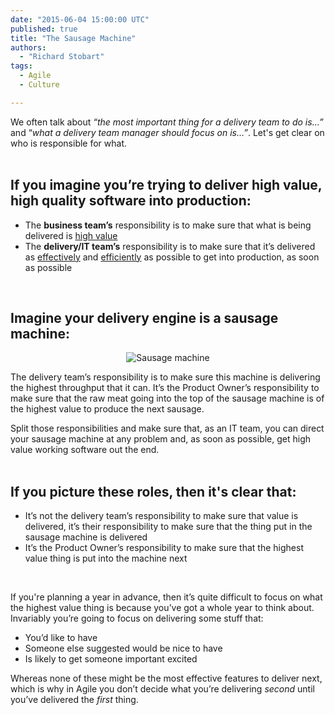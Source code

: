 ```yaml
---
date: "2015-06-04 15:00:00 UTC"
published: true
title: "The Sausage Machine"
authors:
  - "Richard Stobart"
tags:
  - Agile
  - Culture

---
```


We often talk about <i>“the most important thing for a delivery team to do is…”</i> and “<i>what a delivery team manager should focus on is…”</i>. Let's get clear on who is responsible for what.<br/>
<br/>

<h2>If you imagine you’re trying to deliver high value, high quality software into production:</h2>

* The <b>business team’s</b> responsibility is to make sure that what is being delivered is <u>high value</u>
* The <b>delivery/IT team’s</b> responsibility is to make sure that it’s delivered as <u>effectively</u> and <u>efficiently</u> as possible to get into production, as soon as possible<br/>
<br/>

<h2>Imagine your delivery engine is a sausage machine:</h2>

<p align="center"><img src="http://bit.ly/1cvUAGS" alt="Sausage machine"></p>

The delivery team’s responsibility is to make sure this machine is delivering the highest throughput that it can. It’s the Product Owner’s responsibility to make sure that the raw meat going into the top of the sausage machine is of the highest value to produce the next sausage.<br/>

Split those responsibilities and make sure that, as an IT team, you can direct your sausage machine at any problem and, as soon as possible, get high value working software out the end.<br/>
<br/>

<h2>If you picture these roles, then it's clear that:</h2>

* It’s not the delivery team’s responsibility to make sure that value is delivered, it’s their responsibility to make sure that the thing put in the sausage machine is delivered<br/>
* It’s the Product Owner’s responsibility to make sure that the highest value thing is put into the machine next<br/>
<br/>

If you're planning a year in advance, then it’s quite difficult to focus on what the highest value thing is because you’ve got a whole year to think about. Invariably you’re going to focus on delivering some stuff that:<br/>

* You’d like to have<br/>
* Someone else suggested would be nice to have<br/>
* Is likely to get someone important excited<br/>

Whereas none of these might be the most effective features to deliver next, which is why in Agile you don’t decide what you’re delivering <i>second</i> until you’ve delivered the <i>first</i> thing.
